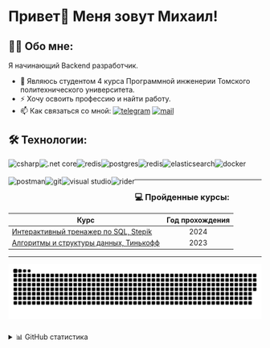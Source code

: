 # Привет👋 Меня зовут Михаил!

## 👩‍💻  Обо мне:

<p align="left">Я начинающий Backend разработчик.<br>
 <ul>
  <li>🌱 Являюсь студентом 4 курса Программной инженерии Томского политехнического университета.</li>
  <!-- <li>🔭</li> -->
  <li>⚡ Хочу освоить профессию и найти работу.</li>
  <li>📫 Как связаться со мной: 
   
   <a href="https://t.me/michael23bnl" target="_blank">
    <img src="https://img.shields.io/static/v1?message=Telegram&logo=telegram&label=&color=2CA5E0&logoColor=white&labelColor=&style=for-the-badge" height="25" alt="telegram"/><a/>
    
   <!-- <a href="mailto:b2seversk70rus@gmail.com" target="_blank">
    <img src="https://img.shields.io/static/v1?message=Gmail&logo=gmail&label=&color=E25747&logoColor=white&labelColor=&style=for-the-badge" height="25" alt="gmail"  /><a/> -->

   <a href="mailto:mikhail.malyshev.2002@mail.ru" target="_blank">
    <img src="https://img.shields.io/static/v1?message=Mail&logo=maildotru&label=&color=0077ff&logoColor=white&labelColor=&style=for-the-badge" height="25" alt="mail"/><a/>
    
  </li>
 </ul> 
</p>

## 🛠 Технологии:

<img align="left" src="https://cdn.jsdelivr.net/gh/devicons/devicon@latest/icons/csharp/csharp-original.svg" height="35" alt="csharp" title="C#"/>
<img align="left" src="https://cdn.jsdelivr.net/gh/devicons/devicon@latest/icons/dotnetcore/dotnetcore-original.svg" height="35" alt=".net core" title=".NET Core"/>

<img align="left" src="https://cdn.jsdelivr.net/gh/devicons/devicon@latest/icons/rabbitmq/rabbitmq-original.svg" height="35" alt="redis" title="RabbitMQ"/>

<img align="left" src="https://cdn.jsdelivr.net/gh/devicons/devicon@latest/icons/postgresql/postgresql-original.svg" height="35" alt="postgres" title="PostgreSQL"/>
<img align="left" src="https://cdn.jsdelivr.net/gh/devicons/devicon@latest/icons/redis/redis-original.svg" height="35" alt="redis" title="Redis"/>
<img align="left" src="https://cdn.jsdelivr.net/gh/devicons/devicon@latest/icons/elasticsearch/elasticsearch-original.svg" height="35" alt="elasticsearch" title="Elasticsearch"/>

<!-- <img align="left" src="https://cdn.jsdelivr.net/gh/devicons/devicon@latest/icons/nginx/nginx-original.svg" height="35" alt="nginx" title="Nginx"/> -->
<img align="left" src="https://cdn.jsdelivr.net/gh/devicons/devicon@latest/icons/docker/docker-original.svg" height="35" alt="docker" title="Docker"/>

<img align="left" src="https://cdn.jsdelivr.net/gh/devicons/devicon@latest/icons/postman/postman-original.svg" height="35" alt="postman" title="Postman"/>
<!-- <img align="left" src="https://cdn.jsdelivr.net/gh/devicons/devicon@latest/icons/python/python-original.svg" height="35" alt="python" title="Python"/> -->


<!-- <img align="left" src="https://cdn.jsdelivr.net/gh/devicons/devicon/icons/mysql/mysql-original.svg" height="35" alt="mysql" title="MySQL"/> -->
<!-- <img align="left" src="https://cdn.jsdelivr.net/gh/devicons/devicon@latest/icons/mongodb/mongodb-original.svg" height="35" alt="mongodb" title="MongoDB"/> -->
<img align="left" src="https://cdn.jsdelivr.net/gh/devicons/devicon@latest/icons/git/git-original.svg" height="35" alt="git" title="Git"/>

<img align="left" src="https://cdn.jsdelivr.net/gh/devicons/devicon@latest/icons/visualstudio/visualstudio-original.svg" height="35" alt="visual studio" title="Visual Studio"/>
<img align="left" src="https://cdn.jsdelivr.net/gh/devicons/devicon@latest/icons/rider/rider-original.svg" height="35" alt="rider" title="Rider"/>
<!-- <img align="left" src="https://cdn.jsdelivr.net/gh/devicons/devicon@latest/icons/pycharm/pycharm-original.svg" height="35" alt="pycharm" title="Pycharm"/> -->

<br />
<!-- <br /> -->

###

<!-- <img align="left" src="https://cdn.jsdelivr.net/gh/devicons/devicon/icons/javascript/javascript-original.svg" height="35" alt="javascript" title="JavaScript"/> -->
<!-- <img align="left" src="https://cdn.jsdelivr.net/gh/devicons/devicon/icons/typescript/typescript-original.svg" height="35" alt="typescript" title="TypeScript"/> -->
<!-- <img align="left" src="https://cdn.jsdelivr.net/gh/devicons/devicon/icons/html5/html5-original.svg" height="35" alt="html5" title="HTML5"/> -->
<!-- <img align="left" src="https://cdn.jsdelivr.net/gh/devicons/devicon/icons/css3/css3-original.svg" height="35" alt="css3" title="CSS3"/> -->
<!-- <img align="left" src="https://cdn.jsdelivr.net/gh/devicons/devicon@latest/icons/nextjs/nextjs-original.svg" height="35" alt="next.js" title="Next.js"/> -->
<!-- <img align="left" src="https://cdn.jsdelivr.net/gh/devicons/devicon/icons/react/react-original.svg" height="35" alt="react" title="React"/> -->
<!-- <img align="left" src="https://cdn.jsdelivr.net/gh/devicons/devicon@latest/icons/npm/npm-original-wordmark.svg" height="35" alt="npm" title="npm"/> -->
<!-- <img align="left" src="https://cdn.jsdelivr.net/gh/devicons/devicon@latest/icons/redux/redux-original.svg" height="35" alt="redux" title="Redux"/> -->
<!-- <img align="left" src="https://cdn.jsdelivr.net/gh/devicons/devicon@latest/icons/axios/axios-plain.svg" height="35" alt="axios" title="Axios"/> -->
<!-- <img align="left" src="https://cdn.jsdelivr.net/gh/devicons/devicon@latest/icons/tailwindcss/tailwindcss-original.svg" height="35" alt="tailwind" title="Tailwind"/> -->
<!-- <img align="left" src="https://cdn.jsdelivr.net/gh/devicons/devicon@latest/icons/vitejs/vitejs-original.svg" height="35" alt="vite" title="Vite"/> -->
<!-- <img align="left" src="https://cdn.simpleicons.org/webpack/8DD6F9" height="35" alt="webpack" title="Webpack"/> -->
<!-- <img align="left" src="https://cdn.jsdelivr.net/gh/devicons/devicon@latest/icons/vscode/vscode-original.svg" height="35" alt="vscode" title="Visual Studio Code"/> -->

<!-- <br /> -->
<!-- <br /> -->

---

### 💻 Пройденные курсы:

| Курс                                | Год прохождения |
|-------------------------------------|:---------------:|
| [Интерактивный тренажер по SQL, Stepik](https://stepik.org/cert/2537473) | 2024            |
| [Алгоритмы и структуры данных, Тинькофф](https://cloud.mail.ru/attaches/16877678370841787880%3B0%3B1?folder-id=0&x-email=mikhail.malyshev.2002%40mail.ru&cvg=f) | 2023            |

---

<picture>
  <source media="(prefers-color-scheme: dark)" srcset="https://github.com/michael23bnl/michael23bnl/raw/output/github-snake-dark.svg" />
  <source media="(prefers-color-scheme: light)" srcset="https://github.com/michael23bnl/michael23bnl/raw/output/github-snake.svg" />
  <img alt="github-snake" src="https://github.com/michael23bnl/michael23bnl/raw/output/github-snake.svg" />
</picture>

###

<details>
  <summary>📊 GitHub статистика</summary>

  <div align="center">
  <img src="https://github-readme-stats-rho-nine-43.vercel.app/api?username=michael23bnl&show_icons=true&hide_border=true" height="200" alt="streak graph"  />
  <img src="https://github-readme-stats.vercel.app/api/top-langs/?username=michael23bnl&layout=compact&hide_border=true" height="200" alt="top languages"  />
  </div>

</details>

###
